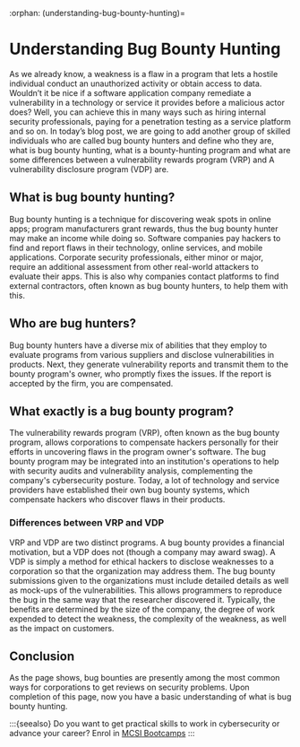:orphan:
(understanding-bug-bounty-hunting)=
# Understanding Bug Bounty Hunting
 

As we already know, a weakness is a flaw in a program that lets a hostile individual conduct an unauthorized activity or obtain access to data. Wouldn’t it be nice if a software application company remediate a vulnerability in a technology or service it provides before a malicious actor does? Well, you can achieve this in many ways such as hiring internal security professionals, paying for a penetration testing as a service platform and so on. In today’s blog post, we are going to add another group of skilled individuals who are called bug bounty hunters and define who they are, what is bug bounty hunting, what is a bounty-hunting program and what are some differences between a vulnerability rewards program (VRP) and A vulnerability disclosure program (VDP) are.

## What is bug bounty hunting?

Bug bounty hunting is a technique for discovering weak spots in online apps; program manufacturers grant rewards, thus the bug bounty hunter may make an income while doing so. Software companies pay hackers to find and report flaws in their technology, online services, and mobile applications. Corporate security professionals, either minor or major, require an additional assessment from other real-world attackers to evaluate their apps. This is also why companies contact platforms to find external contractors, often known as bug bounty hunters, to help them with this.

## Who are bug hunters?

Bug bounty hunters have a diverse mix of abilities that they employ to evaluate programs from various suppliers and disclose vulnerabilities in products. Next, they generate vulnerability reports and transmit them to the bounty program's owner, who promptly fixes the issues. If the report is accepted by the firm, you are compensated.

## What exactly is a bug bounty program?

The vulnerability rewards program (VRP), often known as the bug bounty program, allows corporations to compensate hackers personally for their efforts in uncovering flaws in the program owner's software. The bug bounty program may be integrated into an institution's operations to help with security audits and vulnerability analysis, complementing the company's cybersecurity posture.
Today, a lot of technology and service providers have established their own bug bounty systems, which compensate hackers who discover flaws in their products.

### Differences between VRP and VDP

VRP and VDP are two distinct programs. A bug bounty provides a financial motivation, but a VDP does not (though a company may award swag). A VDP is simply a method for ethical hackers to disclose weaknesses to a corporation so that the organization may address them.
The bug bounty submissions given to the organizations must include detailed details as well as mock-ups of the vulnerabilities.
This allows programmers to reproduce the bug in the same way that the researcher discovered it. Typically, the benefits are determined by the size of the company, the degree of work expended to detect the weakness, the complexity of the weakness, as well as the impact on customers.

## Conclusion

As the page shows, bug bounties are presently among the most common ways for corporations to get reviews on security problems. Upon completion of this page, now you have a basic understanding of what is bug bounty hunting.

:::{seealso}
Do you want to get practical skills to work in cybersecurity or advance your career? Enrol in [MCSI Bootcamps](https://www.mosse-institute.com/bootcamps.html)
:::